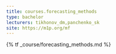 ```yaml
---
title: courses.forecasting_methods
type: bachelor
lecturers: tikhonov_dm,panchenko_sk
site: https://m1p.org/mf
---
```


{% tf _course/forecasting_methods.md %}
